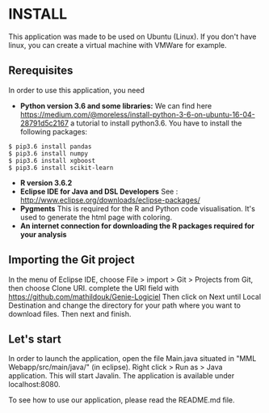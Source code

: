 # INSTALL
This application was made to be used on Ubuntu (Linux). If you don't have linux, you can create a virtual machine with VMWare for example.
## Rerequisites
In order to use this application, you need
* **Python version 3.6 and some libraries:**
We can find here https://medium.com/@moreless/install-python-3-6-on-ubuntu-16-04-28791d5c2167 a tutorial to install python3.6. 
You have to install the following packages:
```
$ pip3.6 install pandas
$ pip3.6 install numpy
$ pip3.6 install xgboost
$ pip3.6 install scikit-learn
```
* **R version 3.6.2**
* **Eclipse IDE for Java and DSL Developers**
See : http://www.eclipse.org/downloads/eclipse-packages/
* **Pygments**
This is required for the R and Python code visualisation. It's used to generate the html page with coloring.
* **An internet connection for downloading the R packages required for your analysis**

## Importing the Git project
In the menu of Eclipse IDE, choose File > import > Git > Projects from Git, then choose Clone URI.
complete the URI field with https://github.com/mathildouk/Genie-Logiciel
Then click on Next until Local Destination and change the directory for your path where you want to download files. Then next and finish.

## Let's start
In order to launch the application, open the file Main.java situated in "MML Webapp/src/main/java/" (in eclipse). Right click > Run as > Java application. This will start Javalin. The application is available under localhost:8080.

To see how to use our application, please read the README.md file.
